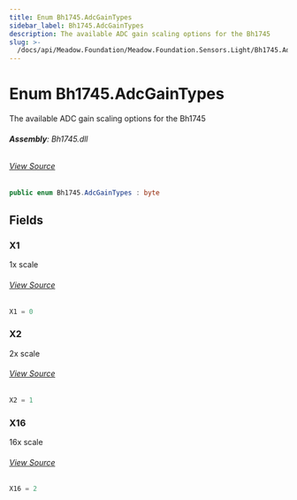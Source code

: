 ```yaml
---
title: Enum Bh1745.AdcGainTypes
sidebar_label: Bh1745.AdcGainTypes
description: The available ADC gain scaling options for the Bh1745
slug: >-
  /docs/api/Meadow.Foundation/Meadow.Foundation.Sensors.Light/Bh1745.AdcGainTypes
---
```

# Enum Bh1745.AdcGainTypes
The available ADC gain scaling options for the Bh1745

###### **Assembly**: Bh1745.dll
###### [View Source](https://github.com/WildernessLabs/Meadow.Foundation.git/blob/develop/Source/Meadow.Foundation.Peripherals/Sensors.Light.Bh1745/Driver/Bh1745.AdcGainTypes.cs#L8)
```csharp title="Declaration"
public enum Bh1745.AdcGainTypes : byte
```
## Fields
### X1
1x scale
###### [View Source](https://github.com/WildernessLabs/Meadow.Foundation.git/blob/develop/Source/Meadow.Foundation.Peripherals/Sensors.Light.Bh1745/Driver/Bh1745.AdcGainTypes.cs#L13)
```csharp title="Declaration"
X1 = 0
```
### X2
2x scale
###### [View Source](https://github.com/WildernessLabs/Meadow.Foundation.git/blob/develop/Source/Meadow.Foundation.Peripherals/Sensors.Light.Bh1745/Driver/Bh1745.AdcGainTypes.cs#L17)
```csharp title="Declaration"
X2 = 1
```
### X16
16x scale
###### [View Source](https://github.com/WildernessLabs/Meadow.Foundation.git/blob/develop/Source/Meadow.Foundation.Peripherals/Sensors.Light.Bh1745/Driver/Bh1745.AdcGainTypes.cs#L21)
```csharp title="Declaration"
X16 = 2
```
